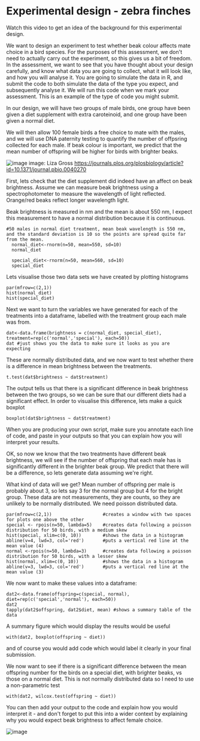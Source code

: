 # Experimental design - zebra finches

Watch this video to get an idea of the background for this experimental design.


We want to design an experiment to test whether beak colour affects mate choice in a bird species. For the purposes of this assessment, we don't need to actually carry out the experiment, so this gives us a bit of freedom. In the assessment, we want to see that you have thought about your design carefully, and know what data you are going to collect, what it will look like, and how you will analyse it. You are going to simulate the data in R, and submit the code to both simulate the data of the type you expect, and subsequently analyse it. We will run this code when we mark your assessment. This is an example of the type of code you might submit.

In our design, we will have two groups of male birds, one group have been given a diet supplement with extra caroteinoid, and one group have been given a normal diet.

We will then allow 100 female birds a free choice to mate with the males, and we will use DNA paternity testing to quantify the number of offpsring collected for each male. If beak colour is important, we predict that the mean number of offspring will be higher for birds with brighter beaks.

![image](https://upload.wikimedia.org/wikipedia/commons/c/c2/Zebra_finch_group.png)
image: Liza Gross https://journals.plos.org/plosbiology/article?id=10.1371/journal.pbio.0040270


First, lets check that the diet supplement did indeed have an affect on beak brightness. Assume we can measure beak brightness using a spectrophotometer to measure the wavelength of light reflected. Orange/red beaks reflect longer wavelength light.

Beak brightness is measured in nm and the mean is about 550 nm, I expect this measurement to have a normal distribution because it is continuous.

```
#50 males in normal diet treatment, mean beak wavelength is 550 nm, and the standard deviation is 10 so the points are spread quite far from the mean.
  normal_diet<-rnorm(n=50, mean=550, sd=10)
  normal_diet

  special_diet<-rnorm(n=50, mean=560, sd=10)
  special_diet
```
Lets visualise those two data sets we have created by plotting histograms


```
par(mfrow=c(2,1))
hist(normal_diet)
hist(special_diet)
```
Next we want to turn the variables we have generated for each of the treatments into a dataframe, labelled with the treatment group each male was from.

```
dat<-data.frame(brightness = c(normal_diet, special_diet), treatment=rep(c('normal','special'), each=50))
dat #just shows you the data to make sure it looks as you are expecting
```
These are normally distributed data, and we now want to test whether there is a difference in mean brightness between the treatments.

```
t.test(dat$brightness ~ dat$treatment)
```

The output tells us that there is a significant difference in beak brightness between the two groups, so we can be sure that our different diets had a significant effect. In order to visualise this difference, lets make a quick boxplot
```
boxplot(dat$brightness ~ dat$treatment)
```
When you are producing your own script, make sure you annotate each line of code, and paste in your outputs so that you can explain how you will interpret your results.

OK, so now we know that the two treatments have different beak brightness, we will see if the number of offspring that each male has is significantly different in the brighter beak group. We predict that there will be a difference, so lets generate data assuming we're right. 

What kind of data will we get? Mean number of offspring per male is probably about 3, so lets say 3 for the normal group but 4 for the bright group. These data are not measurements, they are counts, so they are unlikely to be normally distributed. We need poisson distributed data.

```
par(mfrow=c(2,1))                   #creates a window with two spaces for plots one above the other
special <- rpois(n=50, lambda=5)    #creates data following a poisson distribution for 50 birds, with a medium skew
hist(special, xlim=c(0, 10))        #shows the data in a histogram
abline(v=4, lwd=3, col='red')       #puts a vertical red line at the mean value (4)
normal <-rpois(n=50, lambda=3)      #creates data following a poisson distribution for 50 birds, with a lesser skew
hist(normal, xlim=c(0, 10))         #shows the data in a histogram
abline(v=3, lwd=3, col='red')       #puts a vertical red line at the mean value (3)
```
We now want to make these values into a dataframe:

```
dat2<-data.frame(offspring=c(special, normal), diet=rep(c('special','normal'), each=50))
dat2
tapply(dat2$offspring, dat2$diet, mean) #shows a summary table of the data
```
A summary figure which would display the results would be useful
```
with(dat2, boxplot(offspring ~ diet))
```
and of course you would add code which would label it clearly in your final submission. 

We now want to see if there is a significant difference between the mean offspring number for the birds on a special diet, with brighter beaks, vs those on a normal diet. This is not normally distributed data so I need to use a non-parametric test

```
with(dat2, wilcox.test(offspring ~ diet))
```
You can then add your output to the code and explain how you would interpret it - and don't forget to put this into a wider context by explaining why you would expect beak brightness to affect female choice.

![image](https://media.giphy.com/media/K5mhAi01uxnos/giphy.gif)


